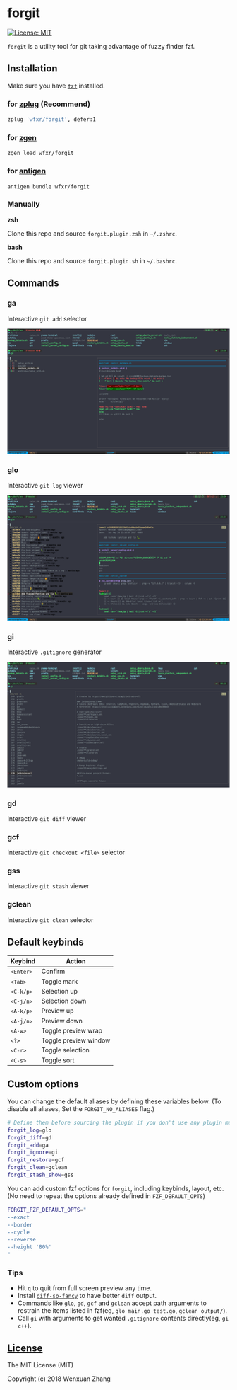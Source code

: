 # forgit

[![License: MIT](https://img.shields.io/badge/License-MIT-yellow.svg)](https://opensource.org/licenses/MIT)

`forgit` is a utility tool for git taking advantage of fuzzy finder fzf.

## Installation

Make sure you have [`fzf`](https://github.com/junegunn/fzf) installed.

### for [zplug](https://github.com/zplug/zplug) (Recommend)

``` zsh
zplug 'wfxr/forgit', defer:1
```

### for [zgen](https://github.com/tarjoilija/zgen)
```
zgen load wfxr/forgit
```

### for [antigen](https//github.com/zsh-users/antigen)

```
antigen bundle wfxr/forgit
```

### Manually

**zsh**

Clone this repo and source `forgit.plugin.zsh` in `~/.zshrc`.

**bash**

Clone this repo and source `forgit.plugin.sh` in `~/.bashrc`.

## Commands

### ga

Interactive `git add` selector

![screenshot](https://raw.githubusercontent.com/wfxr/i/master/forgit-ga.png)

### glo

Interactive `git log` viewer

![screenshot](https://raw.githubusercontent.com/wfxr/i/master/forgit-glo.png)

### gi

Interactive `.gitignore` generator

![screenshot](https://raw.githubusercontent.com/wfxr/i/master/forgit-gi.png)

### gd

Interactive `git diff` viewer

### gcf

Interactive `git checkout <file>` selector

### gss

Interactive `git stash` viewer

### gclean

Interactive `git clean` selector


## Default keybinds

| Keybind    | Action                |
| ---------- | --------------------- |
| `<Enter>`  | Confirm               |
| `<Tab>`    | Toggle mark           |
| `<C-k/p>`  | Selection up          |
| `<C-j/n>`  | Selection down        |
| `<A-k/p>`  | Preview up            |
| `<A-j/n>`  | Preview down          |
| `<A-w>`    | Toggle preview wrap   |
| `<?>`      | Toggle preview window |
| `<C-r>`    | Toggle selection      |
| `<C-s>`    | Toggle sort           |

## Custom options

You can change the default aliases by defining these variables below.
(To disable all aliases, Set the `FORGIT_NO_ALIASES` flag.)

``` bash
# Define them before sourcing the plugin if you don't use any plugin manager.
forgit_log=glo
forgit_diff=gd
forgit_add=ga
forgit_ignore=gi
forgit_restore=gcf
forgit_clean=gclean
forgit_stash_show=gss
```

You can add custom fzf options for `forgit`, including keybinds, layout, etc.
(No need to repeat the options already defined in `FZF_DEFAULT_OPTS`)

``` bash
FORGIT_FZF_DEFAULT_OPTS="
--exact
--border
--cycle
--reverse
--height '80%'
"
```

### Tips

- Hit `q` to quit from full screen preview any time.
- Install [`diff-so-fancy`](https://github.com/so-fancy/diff-so-fancy) to have better `diff` output.
- Commands like `glo`, `gd`, `gcf` and `gclean` accept path arguments to restrain the items listed in fzf(eg, `glo main.go test.go`, `gclean output/`).
- Call `gi` with arguments to get wanted `.gitignore` contents directly(eg, `gi c++`).

## [License](LICENSE.txt)

The MIT License (MIT)

Copyright (c) 2018 Wenxuan Zhang

